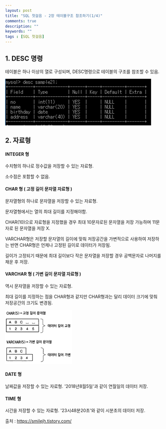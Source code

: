 ```yaml
---
layout: post
title: "SQL 첫걸음 - 2장 테이블구조 참조하기(1/4)" 
comments: true
description: ""
keywords: ""
tags : [SQL 첫걸음]
---
```


## 1. DESC 명령
테이블은 하나 이상의 열로 구성되며, DESC명령으로 테이블의 구조를 참조할 수 있음. 

![99E79F4D5B85023918](/images/sql_first_step/99E79F4D5B85023918.png)

## 2. 자료형

#### INTEGER 형
수치형의 하나로 정수값을 저장할 수 있는 자료형.  

소수점은 포함할 수 없음.

#### CHAR 형  ( 고정 길이 문자열 자료형 )
문자열형의 하나로 문자열을 저장할 수 있는 자료형. 

문자열형에서는 열의 최대 길이를 지정해야함. 

CHAR(10)으로 자료형을 지정했을 경우 최대 10문자로된 문자열을 저장 가능하며 11문자로 된 문자열을 저장 X. 

VARCHAR형은 저장할 문자열의 길이에 맞춰 저장공간을 가변적으로 사용하여 저장하는 반면 CHAR형은 언제나 고정된 길이로 데이터가 저장됨. 

길이가 고정되기 때문에 최대 길이보다 작은 문자열을 저장할 경우 공백문자로 나머지를 채운 후 저장.

#### VARCHAR 형 ( 가변 길이 문자열 자료형 )
역시 문자열을 저장할 수 있는 자료형. 

최대 길이를 지정하는 점을 CHAR형과 같지만 CHAR형과는 달리 데이터 크기에 맞춰 저장공간의 크기도 변경됨. 

![99EBFD4C5B8502642C](/images/sql_first_step/99EBFD4C5B8502642C.png)

#### DATE 형
날짜값을 저장할 수 있는 자료형. '2018년8월5일'과 같이 연월일의 데이터 저장.

#### TIME 형
시간을 저장할 수 있는 자료형. '23시48분20초'와 같이 시분초의 데이터 저장.


출처 : https://smilejh.tistory.com/